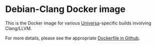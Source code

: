 # Debian-Clang Docker image

This is the Docker image for various [Universa](https://universablockchain.com)-specific builds involving Clang/LLVM.

For more details, please see the appropriate [Dockerfile in Github](https://github.com/UniversaBlockchain/U8/blob/master/docker/debian-clang/Dockerfile).
